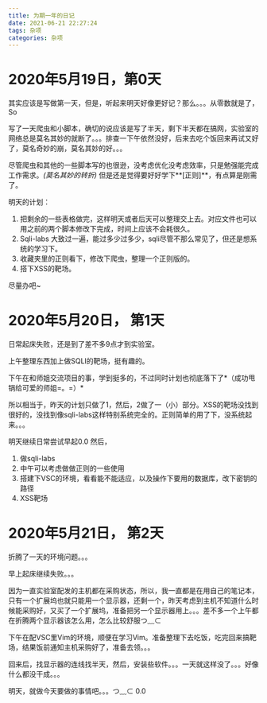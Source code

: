 ```yaml
---
title: 为期一年的日记
date: 2021-06-21 22:27:24
tags: 杂项
categories: 杂项
---
```


# 2020年5月19日，第0天 #

其实应该是写做第一天，但是，听起来明天好像更好记？那么。。。从零数就是了，So

<!-- more -->

写了一天爬虫和小脚本，确切的说应该是写了半天，剩下半天都在搞网，实验室的网络总是莫名其妙的就断了。。。排查一下午依然没好，后来去吃个饭回来再试又好了，莫名奇妙的崩，莫名其妙的好。。。

尽管爬虫和其他的一些脚本写的也很逊，没考虑优化没考虑效率，只是勉强能完成工作需求。*(莫名其妙的转折)* 但是还是觉得要好好学下**[正则]**，有点算是刚需了。

明天的计划：
1. 把剩余的一些表格做完，这样明天或者后天可以整理交上去。对应文件也可以用之前的两个脚本修改下完成，时间上应该不会耗很久。
2. Sqli-labs 大致过一遍，能过多少过多少，sqli尽管不那么常见了，但还是想系统的学习下。
3. 收藏夹里的正则看下，修改下爬虫，整理一个正则版的。
4. 搭下XSS的靶场。

尽量办吧~

# 2020年5月20日， 第1天 #
日常起床失败，还是到了差不多9点才到实验室。

上午整理东西加上做SQLI的靶场，挺有趣的。

下午在和师姐交流项目的事，学到挺多的，不过同时计划也彻底落下了*（成功甩锅给可爱的师姐=。=）*

所以相当于，昨天的计划只做了1，然后，2做了一（小）部分。XSS的靶场没找到很好的，没找到像sqli-labs这样特别系统完全的。正则简单的用了下，没系统起来。。。

明天继续日常尝试早起0.0
然后，
1. 做sqli-labs
2. 中午可以考虑做做正则的一些使用
3. 搭建下VSC的环境，看看能不能适应，以及操作下要用的数据库，改下密钥的路径
4. XSS靶场

# 2020年5月21日， 第2天 #
折腾了一天的环境问题。。。

早上起床继续失败。。。

因为一直实验室配发的主机都在采购状态，所以，我一直都是在用自己的笔记本，只有一个扩展坞也就只能用一个显示器，还剩一个，昨天考虑到主机不知道什么时候能采购好，又买了一个扩展坞，准备把另一个显示器用上。。。差不多一个上午都在折腾两个显示器该怎么用，怎么比较舒服つ﹏⊂

下午在配VSC里Vim的环境，顺便在学习Vim。准备整理下去吃饭，吃完回来搞靶场，结果饭前通知主机采购好了，准备去领。。。

回来后，找显示器的连线找半天，然后，安装些软件。。。一天就这样没了。。。好像什么都没干成。。。

明天，就做今天要做的事情吧。。。つ﹏⊂    0.0